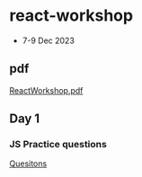 # react-workshop 
* 7-9 Dec 2023

## pdf
[ReactWorkshop.pdf](https://github.com/dgpiyush/react-workshop/files/13568140/ReactWorkshop.pdf)


## Day 1

### JS Practice questions
  <a href="https://github.com/dgpiyush/react-workshop/blob/main/js-questions.md">Quesitons</a>
